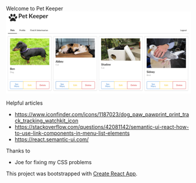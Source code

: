 Welcome to Pet Keeper
![Pet keeper screenshot](public/pet_keeper_screenshot.png)




Helpful articles
* https://www.iconfinder.com/icons/1187023/dog_paw_pawprint_print_track_tracking_watchkit_icon
* https://stackoverflow.com/questions/42081142/semantic-ui-react-how-to-use-link-components-in-menu-list-elements
* https://react.semantic-ui.com/

Thanks to
* Joe for fixing my CSS problems

This project was bootstrapped with [Create React App](https://github.com/facebook/create-react-app).

